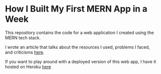 # How I Built My First MERN App in a Week

This repository contains the code for a web application I created using the MERN tech stack.

I wrote an article that talks about the resources I used, problems I faced, and criticisms [here](https://medium.com/dailyjs/how-i-built-my-first-mern-stack-app-in-a-week-243f04787db6).

If you want to play around with a deployed version of this web app, I have it hosted on Heroku [here](https://martinb-inventory.herokuapp.com/)

